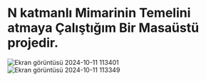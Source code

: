 # N katmanlı Mimarinin Temelini atmaya Çalıştığım Bir Masaüstü projedir.

![Ekran görüntüsü 2024-10-11 113401](https://github.com/user-attachments/assets/63cc2005-c016-4450-b49a-b2c1ce38d6af)
![Ekran görüntüsü 2024-10-11 113349](https://github.com/user-attachments/assets/05e4ba04-876e-41f7-aeed-3a650bfbc2da)
